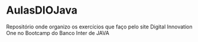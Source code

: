 # AulasDIOJava
 Repositório onde organizo os exercícios que faço pelo site Digital Innovation One no Bootcamp do Banco Inter de JAVA
